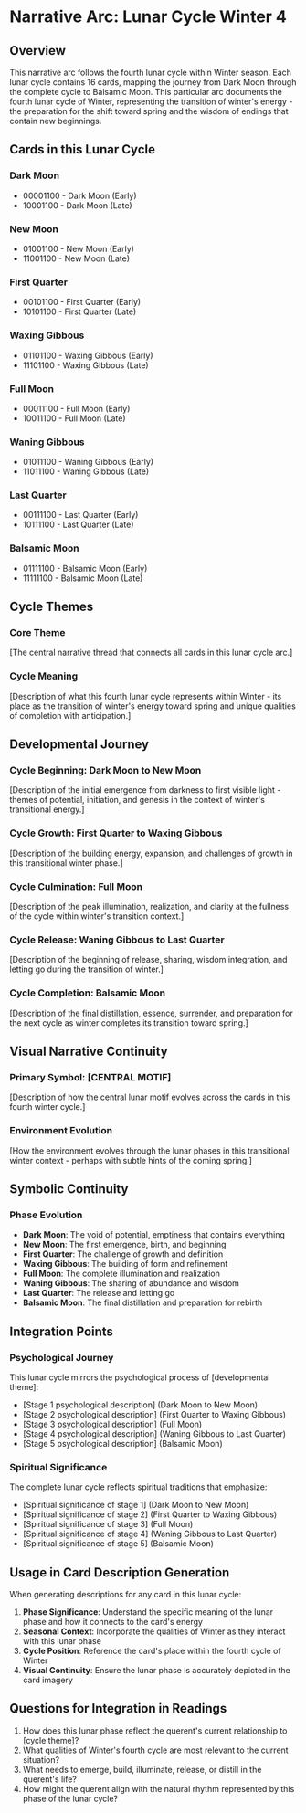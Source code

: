 # Narrative Arc: Lunar Cycle Winter 4

## Overview
This narrative arc follows the fourth lunar cycle within Winter season. Each lunar cycle contains 16 cards, mapping the journey from Dark Moon through the complete cycle to Balsamic Moon. This particular arc documents the fourth lunar cycle of Winter, representing the transition of winter's energy - the preparation for the shift toward spring and the wisdom of endings that contain new beginnings.

## Cards in this Lunar Cycle

### Dark Moon
- 00001100 - Dark Moon (Early)
- 10001100 - Dark Moon (Late)

### New Moon
- 01001100 - New Moon (Early)
- 11001100 - New Moon (Late)

### First Quarter
- 00101100 - First Quarter (Early)
- 10101100 - First Quarter (Late)

### Waxing Gibbous
- 01101100 - Waxing Gibbous (Early)
- 11101100 - Waxing Gibbous (Late)

### Full Moon
- 00011100 - Full Moon (Early)
- 10011100 - Full Moon (Late)

### Waning Gibbous
- 01011100 - Waning Gibbous (Early)
- 11011100 - Waning Gibbous (Late)

### Last Quarter
- 00111100 - Last Quarter (Early)
- 10111100 - Last Quarter (Late)

### Balsamic Moon
- 01111100 - Balsamic Moon (Early)
- 11111100 - Balsamic Moon (Late)

## Cycle Themes

### Core Theme
[The central narrative thread that connects all cards in this lunar cycle arc.]

### Cycle Meaning
[Description of what this fourth lunar cycle represents within Winter - its place as the transition of winter's energy toward spring and unique qualities of completion with anticipation.]

## Developmental Journey

### Cycle Beginning: Dark Moon to New Moon
[Description of the initial emergence from darkness to first visible light - themes of potential, initiation, and genesis in the context of winter's transitional energy.]

### Cycle Growth: First Quarter to Waxing Gibbous
[Description of the building energy, expansion, and challenges of growth in this transitional winter phase.]

### Cycle Culmination: Full Moon
[Description of the peak illumination, realization, and clarity at the fullness of the cycle within winter's transition context.]

### Cycle Release: Waning Gibbous to Last Quarter
[Description of the beginning of release, sharing, wisdom integration, and letting go during the transition of winter.]

### Cycle Completion: Balsamic Moon
[Description of the final distillation, essence, surrender, and preparation for the next cycle as winter completes its transition toward spring.]

## Visual Narrative Continuity

### Primary Symbol: [CENTRAL MOTIF]
[Description of how the central lunar motif evolves across the cards in this fourth winter cycle.]

### Environment Evolution
[How the environment evolves through the lunar phases in this transitional winter context - perhaps with subtle hints of the coming spring.]

## Symbolic Continuity

### Phase Evolution
- **Dark Moon**: The void of potential, emptiness that contains everything
- **New Moon**: The first emergence, birth, and beginning
- **First Quarter**: The challenge of growth and definition
- **Waxing Gibbous**: The building of form and refinement
- **Full Moon**: The complete illumination and realization
- **Waning Gibbous**: The sharing of abundance and wisdom
- **Last Quarter**: The release and letting go
- **Balsamic Moon**: The final distillation and preparation for rebirth

## Integration Points

### Psychological Journey
This lunar cycle mirrors the psychological process of [developmental theme]:
- [Stage 1 psychological description] (Dark Moon to New Moon)
- [Stage 2 psychological description] (First Quarter to Waxing Gibbous)
- [Stage 3 psychological description] (Full Moon)
- [Stage 4 psychological description] (Waning Gibbous to Last Quarter)
- [Stage 5 psychological description] (Balsamic Moon)

### Spiritual Significance
The complete lunar cycle reflects spiritual traditions that emphasize:
- [Spiritual significance of stage 1] (Dark Moon to New Moon)
- [Spiritual significance of stage 2] (First Quarter to Waxing Gibbous)
- [Spiritual significance of stage 3] (Full Moon)
- [Spiritual significance of stage 4] (Waning Gibbous to Last Quarter)
- [Spiritual significance of stage 5] (Balsamic Moon)

## Usage in Card Description Generation

When generating descriptions for any card in this lunar cycle:

1. **Phase Significance**: Understand the specific meaning of the lunar phase and how it connects to the card's energy
2. **Seasonal Context**: Incorporate the qualities of Winter as they interact with this lunar phase
3. **Cycle Position**: Reference the card's place within the fourth cycle of Winter
4. **Visual Continuity**: Ensure the lunar phase is accurately depicted in the card imagery

## Questions for Integration in Readings

1. How does this lunar phase reflect the querent's current relationship to [cycle theme]?
2. What qualities of Winter's fourth cycle are most relevant to the current situation?
3. What needs to emerge, build, illuminate, release, or distill in the querent's life?
4. How might the querent align with the natural rhythm represented by this phase of the lunar cycle?